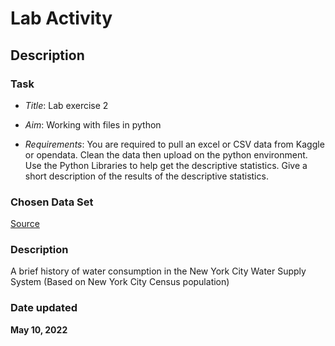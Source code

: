 # Lab Activity

## Description

### Task

* *Title*: Lab exercise 2

* *Aim*: Working with files in python

* *Requirements*: You are required to pull an excel or CSV data from Kaggle or opendata. Clean the data then upload on the python environment. Use the Python Libraries to help get the descriptive statistics.
Give a short description of the results of the descriptive statistics.

### Chosen Data Set
[Source](https://data.cityofnewyork.us/Environment/Water-Consumption-in-the-City-of-New-York/ia2d-e54m)

### Description
A brief history of water consumption in the New York City Water Supply System (Based on New York City Census population)

### Date updated
__May 10, 2022__

